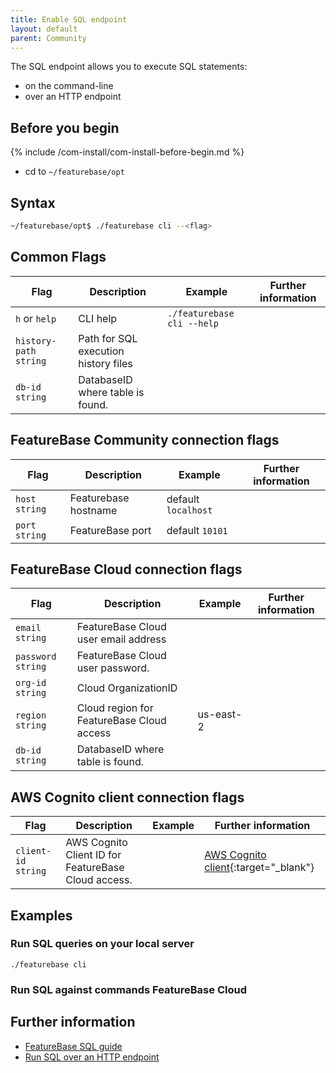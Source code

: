 ```yaml
---
title: Enable SQL endpoint
layout: default
parent: Community
---
```


The SQL endpoint allows you to execute SQL statements:
* on the command-line
* over an HTTP endpoint

## Before you begin

{% include /com-install/com-install-before-begin.md %}
* cd to `~/featurebase/opt`

## Syntax

```sh
~/featurebase/opt$ ./featurebase cli --<flag>
```

## Common Flags

| Flag | Description | Example | Further information |
|---|---|---|---|
| `h` or `help` | CLI help | `./featurebase cli --help` |  |
| `history-path string` | Path for SQL execution history files |  |  |
| `db-id string` | DatabaseID where table is found. |  |  |

## FeatureBase Community connection flags

| Flag | Description | Example | Further information |
|---|---|---|---|
| `host string` | Featurebase hostname | default `localhost` |  |
| `port string` | FeatureBase port | default `10101` |  |

## FeatureBase Cloud connection flags

| Flag | Description | Example | Further information |
|---|---|---|---|
| `email string` | FeatureBase Cloud user email address |  |  |
| `password string` | FeatureBase Cloud user password. |  |  |
| `org-id string` | Cloud OrganizationID |  |
| `region string` | Cloud region for FeatureBase Cloud access | us-east-2 |  |
| `db-id string` | DatabaseID where table is found. |  |  |

## AWS Cognito client connection flags

| Flag | Description | Example | Further information |
|---|---|---|---|
| `client-id string` | AWS Cognito Client ID for FeatureBase Cloud access. |  | [AWS Cognito client](https://docs.aws.amazon.com/AWSJavaScriptSDK/v3/latest/clients/client-cognito-identity/index.html){:target="_blank"} |

## Examples

### Run SQL queries on your local server

`./featurebase cli`

### Run SQL against commands FeatureBase Cloud


## Further information

* [FeatureBase SQL guide](/docs/sql-guide/sql-guide-home)
* [Run SQL over an HTTP endpoint](/docs/community/com-api/com-api-sql-endpoint)
